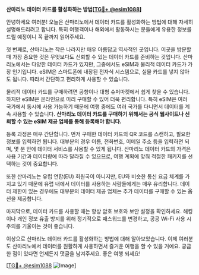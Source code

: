 **산마리노 데이터 카드를 활성화하는 방법[[TG💪+ @esim1088](https://t.me/s/esim1088)]**

안녕하세요 여러분! 오늘은 산마리노에서 데이터 카드를 활성화하는 방법에 대해 자세히 설명해드리려고 합니다. 특히 여행객이나 해외에서 활동하시는 분들에게 유용한 정보를 드릴 예정이니 꼭 끝까지 읽어주세요.

첫 번째로, 산마리노는 작은 나라지만 매우 아름답고 역사적인 곳입니다. 이곳을 방문할 때 가장 중요한 것은 무엇보다도 신뢰할 수 있는 데이터 카드를 준비하는 것입니다. 산마리노에서는 다양한 데이터 카드가 있지만, 그중에서도 eSIM과 물리적 데이터 카드가 가장 인기입니다. eSIM은 스마트폰에 내장된 전자식 시스템으로, 실물 카드를 넣지 않아도 됩니다. 따라서 간단하고 편리하게 사용할 수 있습니다.

물리적 데이터 카드를 구매하려면 공항이나 대형 슈퍼마켓에서 쉽게 찾을 수 있습니다. 하지만 eSIM은 온라인으로 미리 구매할 수 있어 더욱 편리합니다. 특히 eSIM은 여러 국가에서 동시에 사용 가능하기 때문에 여행 중에도 여러 국가를 다니면서 데이터를 계속 사용할 수 있습니다. **산마리노 데이터 카드를 구매하기 위해서는 공식 웹사이트나 신뢰할 수 있는 eSIM 제공 업체를 통해 등록해야 합니다.**

등록 과정은 매우 간단합니다. 먼저 구매한 데이터 카드의 QR 코드를 스캔하고, 필요한 정보를 입력하면 됩니다. 대부분의 경우 이름, 전화번호, 이메일 주소 등을 입력하면 되며, 몇 분 안에 데이터 서비스를 사용할 수 있게 됩니다. 산마리노 데이터 카드의 가격은 사용 기간과 데이터량에 따라 달라질 수 있으므로, 여행 계획에 맞춰 적절한 패키지를 선택하는 것이 중요합니다.

또한 산마리노는 유럽 연합(EU) 회원국이 아니지만, EU와 비슷한 통신 요금 체계를 가지고 있기 때문에 유럽 내에서 데이터를 사용하는 사람들에게는 매우 유리합니다. 데이터 제한이 있는 경우에도 대부분의 데이터 제공 업체는 추가 데이터를 구매할 수 있는 옵션을 제공합니다.

마지막으로, 데이터 카드를 사용할 때는 항상 암호 보호와 보안 설정을 확인하세요. 해킹이나 개인 정보 유출 방지를 위해 정기적으로 패스워드를 변경하고, 공공 Wi-Fi 사용 시 주의를 기울이는 것이 좋습니다.

이상으로 산마리노 데이터 카드를 활성화하는 방법에 대해 알아보았습니다. 이제 여러분도 산마리노에서 데이터를 원활하게 사용하면서 즐거운 여행을 할 수 있을 거예요. 궁금한 점이 있다면 언제든지 댓글을 남겨주세요. 좋은 여행 되세요!

[[TG💪+ @esim1088](https://t.me/s/esim1088) ![Image](https://i.postimg.cc/Y0z9fWf4/image.png)]